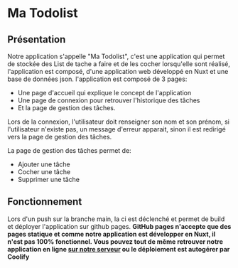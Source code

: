 # Ma Todolist

## Présentation
Notre application s'appelle "Ma Todolist", c'est une application qui permet de stockée des List de tache a faire et de les cocher lorsqu'elle sont réalisé, l'application est composé, d'une application web développé en Nuxt et une base de données json. l'application est composé de 3 pages: 
- Une page d'accueil qui explique le concept de l'application
- Une page de connexion pour retrouver l'historique des tâches 
- Et la page de gestion des tâches.

Lors de la connexion, l'utilisateur doit renseigner son nom et son prénom, si l'utilisateur n'existe pas, un message d'erreur apparait, sinon il est redirigé vers la page de gestion des tâches.

La page de gestion des tâches permet de:
- Ajouter une tâche
- Cocher une tâche
- Supprimer une tâche

## Fonctionnement
Lors d'un push sur la branche main, la ci est déclenché et permet de build et déployer l'application sur github pages.
**GitHub pages n'accepte que des pages statique et comme notre application est développer en Nuxt, il n'est pas 100% fonctionnel. Vous pouvez tout de même retrouver notre application en ligne [sur notre serveur](https://devops-nag.tsuaa.xyz) ou le déploiement est autogérer par Coolify**


